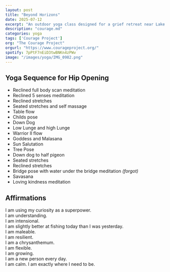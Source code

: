 ```yaml
---
layout: post
title: "Beyond Horizons"
date: 2025-07-12
excerpt: "An outdoor yoga class designed for a grief retreat near Lake Stampede." 
description: "courage.md"
categories: yoga
tags: ['Courage Project']
org: "The Courage Project"
orgurl: "https://www.courageproject.org/"
spotify: 7pPtF7nEiD3twBNKn4zPWv
image: "/images/yoga/IMG_0982.png"
---
```


## Yoga Sequence for Hip Opening

- Reclined full body scan meditation
- Reclined 5 senses meditation  
- Reclined stretches
- Seated stretches and self massage
- Table flow
- Childs pose
- Down Dog
- Low Lunge and high Lunge
- Warrior II flow
- Goddess and Malasana
- Sun Salutation
- Tree Pose 
- Down dog to half pigeon
- Seated stretches
- Reclined stretches
- Bridge pose with water under the bridge meditation _(forgot)_
- Savasana
- Loving kindness meditation

## Affirmations

I am using my curiosity as a superpower.   
I am understanding.   
I am intensional.    
I am slightly better at fishing today than I was yesterday.     
I am maleable.    
I am resilient.     
I am a chrysanthemum.    
I am flexible.     
I am growing.     
I am a new person every day.      
I am calm. 
I am exactly where I need to be.    

